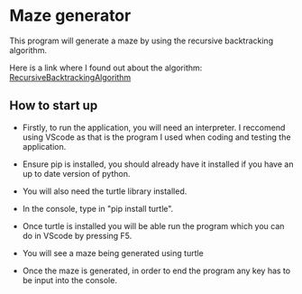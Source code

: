 # Maze generator

This program will generate a maze by using the recursive backtracking algorithm.

Here is a link where I found out about the algorithm: 
[RecursiveBacktrackingAlgorithm](https://weblog.jamisbuck.org/2010/12/27/maze-generation-recursive-backtracking)

## How to start up

* Firstly, to run the application, you will need an interpreter. I reccomend using VScode as that is the program I used when coding and testing the application.

* Ensure pip is installed, you should already have it installed if you have an up to date version of python.

* You will also need the turtle library installed.

* In the console, type in "pip install turtle".

* Once turtle is installed you will be able run the program which you can do in VScode by pressing F5.

* You will see a maze being generated using turtle

* Once the maze is generated, in order to end the program any key has to be input into the console.
